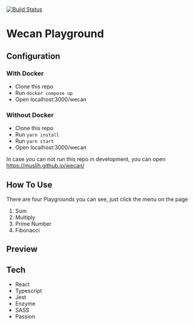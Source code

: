 [![Build Status](https://travis-ci.com/muslih/wecan.svg?token=xcy95sW7HD5sTWiyy9Ey&branch=master)](https://travis-ci.com/muslih/wecan)

# Wecan Playground

## Configuration
### With Docker
- Clone this repo
- Run `docker compose up`
- Open localhost:3000/wecan
### Without Docker
- Clone this repo
- Run `yarn install`
- Run `yarn start`
- Open localhost:3000/wecan

In case you can not run this repo in development, you can open  https://muslih.github.io/wecan/

## How To Use
There are four Playgrounds you can see,  just click the menu on the page
1. Sum
2. Multiply
3. Prime Number
4. Fibonacci

## Preview


## Tech
- React
- Typescript
- Jest
- Enzyme
- SASS
- Passion
